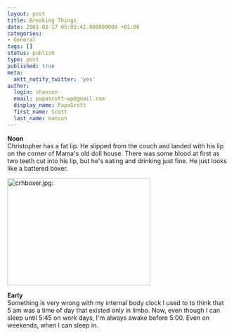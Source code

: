 ```yaml
---
layout: post
title: Breaking Things
date: 2001-03-17 05:03:42.000000000 +01:00
categories:
- General
tags: []
status: publish
type: post
published: true
meta:
  aktt_notify_twitter: 'yes'
author:
  login: shanson
  email: papascott-wp@gmail.com
  display_name: PapaScott
  first_name: Scott
  last_name: Hanson
---
```

<p><b>Noon</b><br />
Christopher has a fat lip. He slipped from the couch and landed with his lip on the corner of Mama's old doll house. There was some blood at first as two teeth cut into his lip, but he's eating and drinking just fine. He just looks like a battered boxer.</p>
<p><img src="https://www.papascott.de/wordpress/wp-content/uploads/2001/03/crhboxer.jpg" height="244" width="325" border="0" alt="crhboxer.jpg: " /></p>
<p><b>Early</b><br />
Something is very wrong with my internal body clock I used to to think that 5 am was a time of day that existed only in limbo. Now, even though I can sleep until 5:45 on work days, I'm always awake before 5:00. Even on weekends, when I can sleep in.</p>
